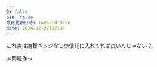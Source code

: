 ```yaml
---
Q: false
pin: false
最終更新日時: Invalid date
date: 2024-12-27T22:34
---
```

  

これ実は為替ヘッジなしの信託に入れてれば良いんじゃない？

  

ｍ問題作っ
